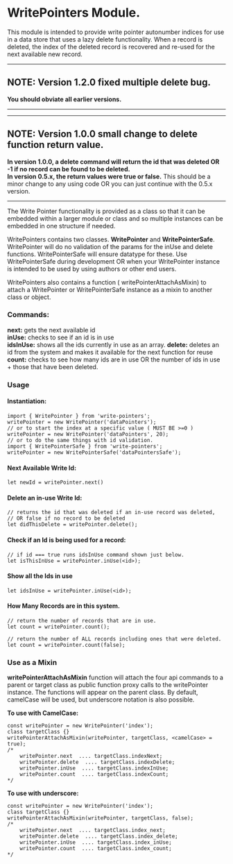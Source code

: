 # WritePointers Module.
This module is intended to provide write pointer autonumber indices for use in a data store that uses a lazy delete functionality.
When a record is deleted, the index of the deleted record is recovered and re-used for the next available new record.

* * * * * 
## NOTE: Version 1.2.0 fixed multiple delete bug.
**You should obviate all earlier versions.**

* * * * * 

* * * * * 
## NOTE: Version 1.0.0 small change to delete function return value.
**In version 1.0.0, a delete command will return the id that was deleted OR  -1 if no record can be found to be deleted.**  
**In version 0.5.x, the return values were true or false.** 
This should be a minor change to any using code OR you can just continue with the 0.5.x version.
* * * * * 

The Write Pointer functionality is provided as a class so that it can be embedded within a larger module or class and so multiple instances can be embedded in one structure if needed.

WritePointers contains two classes.  **WritePointer** and **WritePointerSafe**.  WritePointer will do no validation of the params for the inUse and delete functions.  WritePointerSafe will ensure datatype for these.  Use WritePointerSafe during development OR when your WritePointer instance is intended to be used by using authors or other end users.

WritePointers also contains a function ( writePointerAttachAsMixin) to attach a WritePointer or WritePointerSafe instance as a mixin to another class or object.

### Commands: 
**next:** gets the next available id  
**inUse:** checks to see if an id is in use   
**idsInUse:** shows all the ids currently in use as an array.
**delete:** deletes an id from the system and makes it available for the next function for reuse  
**count:** checks to see how many ids are in use OR the number of ids in use + those that have been deleted.

### Usage 

#### Instantiation: 
``` 
import { WritePointer } from 'write-pointers';
writePointer = new WritePointer('dataPointers');
// or to start the index at a specific value ( MUST BE >=0 )
writePointer = new WritePointer('dataPointers', 20);
// or to do the same things with id validation.
import { WritePointerSafe } from 'write-pointers';
writePointer = new WritePointerSafe('dataPointersSafe');
```

#### Next Available Write Id: 
``` let newId = writePointer.next() ```

#### Delete an in-use Write Id: 
``` 
// returns the id that was deleted if an in-use record was deleted, 
// OR false if no record to be deleted 
let didThisDelete = writePointer.delete();
```

#### Check if an Id is being used for a record: 
```
// if id === true runs idsInUse command shown just below. 
let isThisInUse = writePointer.inUse(<id>);
```
#### Show all the Ids in use
```
let idsInUse = writePointer.inUse(<id>);
```

#### How Many Records are in this system.
``` 
// return the number of records that are in use.
let count = writePointer.count();

// return the number of ALL records including ones that were deleted.
let count = writePointer.count(false);
```

### Use as a Mixin
**writePointerAttachAsMixin** function will attach the four api commands to a parent or target class as public function proxy calls to the writePointer instance.  The functions will appear on the parent class.  By default, camelCase will be used, but underscore notation is also possible.

**To use with CamelCase:**

```
const writePointer = new WritePointer('index');
class targetClass {}
writePointerAttachAsMixin(writePointer, targetClass, <camelCase> = true);
/* 
	writePointer.next  .... targetClass.indexNext;
	writePointer.delete  .... targetClass.indexDelete;
	writePointer.inUse  .... targetClass.indexInUse;
	writePointer.count  .... targetClass.indexCount;
*/
```

**To use with underscore:**

```
const writePointer = new WritePointer('index');
class targetClass {}
writePointerAttachAsMixin(writePointer, targetClass, false);
/* 
	writePointer.next  .... targetClass.index_next;
	writePointer.delete  .... targetClass.index_delete;
	writePointer.inUse  .... targetClass.index_inUse;
	writePointer.count  .... targetClass.index_count;
*/
```



